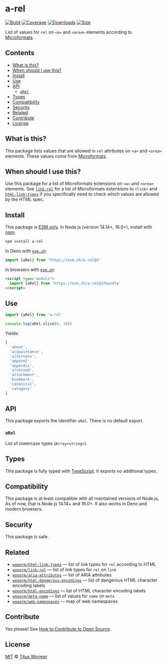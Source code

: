 # a-rel

[![Build][build-badge]][build]
[![Coverage][coverage-badge]][coverage]
[![Downloads][downloads-badge]][downloads]
[![Size][size-badge]][size]

List of values for `rel` on `<a>` and `<area>` elements according to
[Microformats][].

## Contents

*   [What is this?](#what-is-this)
*   [When should I use this?](#when-should-i-use-this)
*   [Install](#install)
*   [Use](#use)
*   [API](#api)
    *   [`aRel`](#arel)
*   [Types](#types)
*   [Compatibility](#compatibility)
*   [Security](#security)
*   [Related](#related)
*   [Contribute](#contribute)
*   [License](#license)

## What is this?

This package lists values that are allowed in `rel` attributes on `<a>` and
`<area>` elements.
These values come from [Microformats][].

## When should I use this?

Use this package for a list of Microformats extensions on `<a>` and `<area>`
elements.
See [`link-rel`][link-rel] for a list of Microformats extensions to `<link>`
and [`html-link-types`][html-link-types] if you specifically need to check which
values are allowed by the HTML spec.

## Install

This package is [ESM only][esm].
In Node.js (version 14.14+, 16.0+), install with [npm][]:

```sh
npm install a-rel
```

In Deno with [`esm.sh`][esmsh]:

```js
import {aRel} from 'https://esm.sh/a-rel@3'
```

In browsers with [`esm.sh`][esmsh]:

```html
<script type="module">
  import {aRel} from 'https://esm.sh/a-rel@3?bundle'
</script>
```

## Use

```js
import {aRel} from 'a-rel'

console.log(aRel.slice(0, 10))
```

Yields:

```js
[
  'about',
  'acquaintance',
  'alternate',
  'amphtml',
  'appendix',
  'archived',
  'attachment',
  'bookmark',
  'canonical',
  'category'
]
```

## API

This package exports the identifier `aRel`.
There is no default export.

### `aRel`

List of lowercase types (`Array<string>`).

## Types

This package is fully typed with [TypeScript][].
It exports no additional types.

## Compatibility

This package is at least compatible with all maintained versions of Node.js.
As of now, that is Node.js 14.14+ and 16.0+.
It also works in Deno and modern browsers.

## Security

This package is safe.

## Related

*   [`wooorm/html-link-types`][html-link-types]
    — list of link types for `rel` according to HTML
*   [`wooorm/link-rel`][link-rel]
    — list of link types for `rel` on `link`
*   [`wooorm/aria-attributes`](https://github.com/wooorm/aria-attributes)
    — list of ARIA attributes
*   [`wooorm/html-dangerous-encodings`](https://github.com/wooorm/html-dangerous-encodings)
    — list of dangerous HTML character encoding labels
*   [`wooorm/html-encodings`](https://github.com/wooorm/html-encodings)
    — list of HTML character encoding labels
*   [`wooorm/meta-name`](https://github.com/wooorm/meta-name)
    — list of values for `name` on `meta`
*   [`wooorm/web-namespaces`](https://github.com/wooorm/web-namespaces)
    — map of web namespaces

## Contribute

Yes please!
See [How to Contribute to Open Source][contribute].

## License

[MIT][license] © [Titus Wormer][author]

<!-- Definitions -->

[build-badge]: https://github.com/wooorm/a-rel/workflows/main/badge.svg

[build]: https://github.com/wooorm/a-rel/actions

[coverage-badge]: https://img.shields.io/codecov/c/github/wooorm/a-rel.svg

[coverage]: https://codecov.io/github/wooorm/a-rel

[downloads-badge]: https://img.shields.io/npm/dm/a-rel.svg

[downloads]: https://www.npmjs.com/package/a-rel

[size-badge]: https://img.shields.io/bundlephobia/minzip/a-rel.svg

[size]: https://bundlephobia.com/result?p=a-rel

[npm]: https://docs.npmjs.com/cli/install

[esmsh]: https://esm.sh

[license]: license

[author]: https://wooorm.com

[esm]: https://gist.github.com/sindresorhus/a39789f98801d908bbc7ff3ecc99d99c

[typescript]: https://www.typescriptlang.org

[contribute]: https://opensource.guide/how-to-contribute/

[microformats]: http://microformats.org/wiki/existing-rel-values

[link-rel]: https://github.com/wooorm/link-rel

[html-link-types]: https://github.com/wooorm/html-link-types
